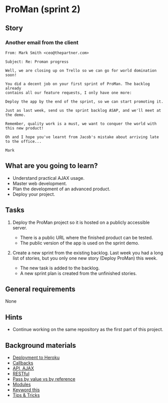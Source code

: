 # ProMan (sprint 2)

## Story

### Another email from the client

```
From: Mark Smith <ceo@thepartner.com>

Subject: Re: Proman progress

Well, we are closing up on Trello so we can go for world domination soon!

You did a decent job on your first sprint of ProMan. The backlog already
contains all our feature requests, I only have one more:

Deploy the app by the end of the sprint, so we can start promoting it.

Just as last week, send us the sprint backlog ASAP, and we'll meet at the demo.

Remember, quality work is a must, we want to conquer the world with this new product!

Oh and I hope you've learnt from Jacob's mistake about arriving late to the office...

Mark
```

## What are you going to learn?

- Understand practical AJAX usage.
- Master web development.
- Plan the development of an advanced product.
- Deploy your project.

## Tasks

1. Deploy the ProMan project so it is hosted on a publicly accessible server.
    - There is a public URL where the finished product can be tested.
    - The public version of the app is used on the sprint demo.

2. Create a new sprint from the existing backlog. Last week you had a long list of stories, but you only one new story (Deploy ProMan) this week.
    - The new task is added to the backlog.
    - A new sprint plan is created from the unfinished stories.

## General requirements

None

## Hints

- Continue working on the same repository as the first part of this project.

## Background materials

- <i class="far fa-exclamation"></i> [Deployment to Heroku](project/curriculum/materials/pages/devops/deploy-flask-app-to-heroku.md)
- <i class="far fa-exclamation"></i> [Callbacks](project/curriculum/materials/pages/javascript/javascript-callbacks.md)
- <i class="far fa-exclamation"></i> [API, AJAX](project/curriculum/materials/pages/web/the-last-missing-piece-api.md)
- <i class="far fa-exclamation"></i> [RESTful](project/curriculum/materials/pages/web/restful.md)
- [Pass by value vs by reference](project/curriculum/materials/pages/javascript/javascript-pass-by-value-vs-reference.md)
- [Modules](project/curriculum/materials/pages/javascript/javascript-modules.md)
- [Keyword this](project/curriculum/materials/pages/javascript/javascript-this.md)
- [Tips & Tricks](project/curriculum/materials/pages/web/web-with-python-tips.md)

